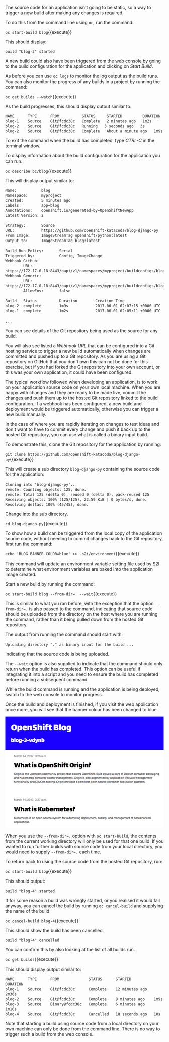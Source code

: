 The source code for an application isn't going to be static, so a way to trigger a new build after making any changes is required.

To do this from the command line using ``oc``, run the command:

``oc start-build blog``{{execute}}

This should display:

```
build "blog-2" started
```

A new build could also have been triggered from the web console by going to the build configuration for the application and clicking on _Start Build_.

As before you can use ``oc logs`` to monitor the log output as the build runs. You can also monitor the progress of any builds in a project by running the command:

``oc get builds --watch``{{execute}}

As the build progresses, this should display output similar to:

```
NAME      TYPE      FROM          STATUS     STARTED         DURATION
blog-1    Source    Git@fcdc38c   Complete   2 minutes ago   1m2s
blog-2    Source    Git@fcdc38c   Running   3 seconds ago   3s
blog-2    Source    Git@fcdc38c   Complete   About a minute ago   1m9s
```

To exit the command when the build has completed, type _CTRL-C_ in the terminal window.

To display information about the build configuration for the application you can run:

``oc describe bc/blog``{{execute}}

This will display output similar to:

```
Name:           blog
Namespace:      myproject
Created:        5 minutes ago
Labels:         app=blog
Annotations:    openshift.io/generated-by=OpenShiftNewApp
Latest Version: 2

Strategy:       Source
URL:            https://github.com/openshift-katacoda/blog-django-py
From Image:     ImageStreamTag openshift/python:latest
Output to:      ImageStreamTag blog:latest

Build Run Policy:       Serial
Triggered by:           Config, ImageChange
Webhook GitHub:
        URL:    https://172.17.0.18:8443/oapi/v1/namespaces/myproject/buildconfigs/blog/webhooks/wrmDd4vYVA9J0NWB0Eaw/github
Webhook Generic:
        URL:            https://172.17.0.18:8443/oapi/v1/namespaces/myproject/buildconfigs/blog/webhooks/TjJ9AP7__NbNVaqC7vIk/generic
        AllowEnv:       false

Build   Status          Duration        Creation Time
blog-2  complete        1m9s            2017-06-01 02:07:15 +0000 UTC
blog-1  complete        1m2s            2017-06-01 02:05:11 +0000 UTC

...
```

You can see details of the Git repository being used as the source for any build.

You will also see listed a _Webhook URL_ that can be configured into a Git hosting service to trigger a new build automatically when changes are committed and pushed up to a Git repository. As you are using a Git repository on GitHub that you don't own this can not be done for this exercise, but if you had forked the Git repository into your own account, or this was your own application, it could have been configured.

The typical workflow followed when developing an application, is to work on your application source code on your own local machine. When you are happy with changes and they are ready to be made live, commit the changes and push them up to the hosted Git repository linked to the build configuration. If a webhook has been configured, a new build and deployment would be triggered automatically, otherwise you can trigger a new build manually.

In the case of where you are rapidly iterating on changes to test ideas and don't want to have to commit every change and push it back up to the hosted Git repository, you can use what is called a binary input build.

To demonstrate this, clone the Git repository for the application by running:

``git clone https://github.com/openshift-katacoda/blog-django-py``{{execute}}

This will create a sub directory ``blog-django-py`` containing the source code for the application:

```
Cloning into 'blog-django-py'...
remote: Counting objects: 125, done.
remote: Total 125 (delta 0), reused 0 (delta 0), pack-reused 125
Receiving objects: 100% (125/125), 22.59 KiB | 0 bytes/s, done.
Resolving deltas: 100% (45/45), done.
```

Change into the sub directory.

``cd blog-django-py``{{execute}}

To show how a build can be triggered from the local copy of the application source code, without needing to commit changes back to the Git repository, first run the command:

``echo 'BLOG_BANNER_COLOR=blue' >> .s2i/environment``{{execute}}

This command will update an environment variable setting file used by S2I to determine what environment variables are baked into the application image created.

Start a new build by running the command:

``oc start-build blog --from-dir=. --wait``{{execute}}

This is similar to what you ran before, with the exception that the option ``--from-dir=.`` is also passed to the command, indicating that source code should be uploaded from the directory on the host where you are running the command, rather than it being pulled down from the hosted Git repository.

The output from running the command should start with:

```
Uploading directory "." as binary input for the build ...
```

indicating that the source code is being uploaded.

The ``--wait`` option is also supplied to indicate that the command should only return when the build has completed. This option can be useful if integrating it into a script and you need to ensure the build has completed before running a subsequent command.

While the build command is running and the application is being deployed, switch to the web console to monitor progress.

Once the build and deployment is finished, if you visit the web application once more, you will see that the banner colour has been changed to blue.

![Blog Web Site](../../assets/introduction/deploying-python-42/07-blog-web-site-blue.png)

When you use the ``--from-dir=.`` option with ``oc start-build``, the contents from the current working directory will only be used for that one build. If you wanted to run further builds with source code from your local directory, you would need to supply ``--from-dir=.`` each time.

To return back to using the source code from the hosted Git repository, run:


``oc start-build blog``{{execute}}

This should output:

```
build "blog-4" started
```

If for some reason a build was wrongly started, or you realised it would fail anyway, you can cancel the build by running ``oc cancel-build`` and supplying the name of the build.

``oc cancel-build blog-4``{{execute}}

This should show the build has been cancelled.

```
build "blog-4" cancelled
```

You can confirm this by also looking at the list of all builds run.

``oc get builds``{{execute}}

This should display output similar to:

```
NAME      TYPE      FROM             STATUS      STARTED          DURATION
blog-1    Source    Git@fcdc38c      Complete    12 minutes ago   2m36s
blog-2    Source    Git@fcdc38c      Complete    8 minutes ago    1m9s
blog-3    Source    Binary@fcdc38c   Complete    6 minutes ago    1m10s
blog-4    Source    Git@fcdc38c      Cancelled   18 seconds ago   10s
```

Note that starting a build using source code from a local directory on your own machine can only be done from the command line. There is no way to trigger such a build from the web console.
